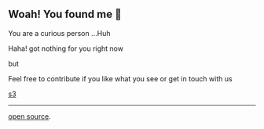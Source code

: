 ## Woah! You found me 👋

You are a curious person ...Huh

Haha! got nothing for you right now

but

Feel free to contribute if you like what you see or get in touch with us


[s3](./s3/)


******************************************************************************
[open source](./index.md).

